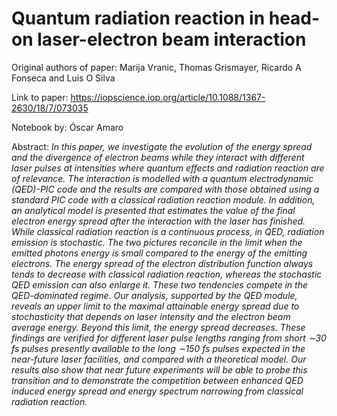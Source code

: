 # Quantum radiation reaction in head-on laser-electron beam interaction

Original authors of paper: Marija Vranic, Thomas Grismayer, Ricardo A Fonseca and Luis O Silva

Link to paper: https://iopscience.iop.org/article/10.1088/1367-2630/18/7/073035

Notebook by: Óscar Amaro

Abstract: _In this paper, we investigate the evolution of the energy spread and the divergence of electron beams while they interact with different laser pulses at intensities where quantum effects and radiation reaction are of relevance. The interaction is modelled with a quantum electrodynamic (QED)-PIC code and the results are compared with those obtained using a standard PIC code with a classical radiation reaction module. In addition, an analytical model is presented that estimates the value of the final electron energy spread after the interaction with the laser has finished. While classical radiation reaction is a continuous process, in QED, radiation emission is stochastic. The two pictures reconcile in the limit when the emitted photons energy is small compared to the energy of the emitting electrons. The energy spread of the electron distribution function always tends to decrease with classical radiation reaction, whereas the stochastic QED emission can also enlarge it. These two tendencies compete in the QED-dominated regime. Our analysis, supported by the QED module, reveals an upper limit to the maximal attainable energy spread due to stochasticity that depends on laser intensity and the electron beam average energy. Beyond this limit, the energy spread decreases. These findings are verified for different laser pulse lengths ranging from short ∼30 fs pulses presently available to the long ∼150 fs pulses expected in the near-future laser facilities, and compared with a theoretical model. Our results also show that near future experiments will be able to probe this transition and to demonstrate the competition between enhanced QED induced energy spread and energy spectrum narrowing from classical radiation reaction._

